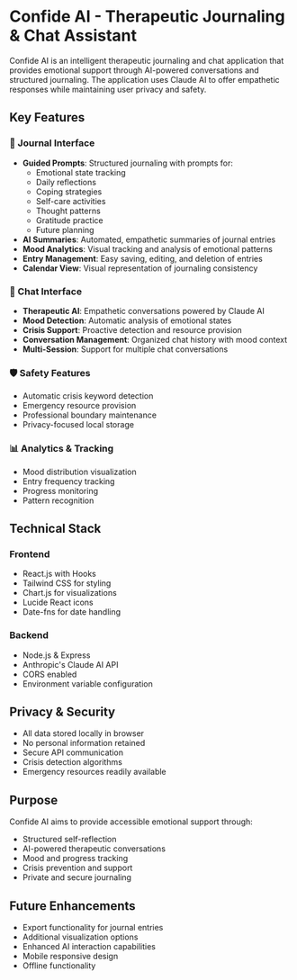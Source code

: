 # Confide AI - Therapeutic Journaling & Chat Assistant

Confide AI is an intelligent therapeutic journaling and chat application that provides emotional support through AI-powered conversations and structured journaling. The application uses Claude AI to offer empathetic responses while maintaining user privacy and safety.

## Key Features

### 📝 Journal Interface
- **Guided Prompts**: Structured journaling with prompts for:
  - Emotional state tracking
  - Daily reflections
  - Coping strategies
  - Self-care activities
  - Thought patterns
  - Gratitude practice
  - Future planning
- **AI Summaries**: Automated, empathetic summaries of journal entries
- **Mood Analytics**: Visual tracking and analysis of emotional patterns
- **Entry Management**: Easy saving, editing, and deletion of entries
- **Calendar View**: Visual representation of journaling consistency

### 💭 Chat Interface
- **Therapeutic AI**: Empathetic conversations powered by Claude AI
- **Mood Detection**: Automatic analysis of emotional states
- **Crisis Support**: Proactive detection and resource provision
- **Conversation Management**: Organized chat history with mood context
- **Multi-Session**: Support for multiple chat conversations

### 🛡️ Safety Features
- Automatic crisis keyword detection
- Emergency resource provision
- Professional boundary maintenance
- Privacy-focused local storage

### 📊 Analytics & Tracking
- Mood distribution visualization
- Entry frequency tracking
- Progress monitoring
- Pattern recognition

## Technical Stack

### Frontend
- React.js with Hooks
- Tailwind CSS for styling
- Chart.js for visualizations
- Lucide React icons
- Date-fns for date handling

### Backend
- Node.js & Express
- Anthropic's Claude AI API
- CORS enabled
- Environment variable configuration

## Privacy & Security
- All data stored locally in browser
- No personal information retained
- Secure API communication
- Crisis detection algorithms
- Emergency resources readily available

## Purpose
Confide AI aims to provide accessible emotional support through:
- Structured self-reflection
- AI-powered therapeutic conversations
- Mood and progress tracking
- Crisis prevention and support
- Private and secure journaling

## Future Enhancements
- Export functionality for journal entries
- Additional visualization options
- Enhanced AI interaction capabilities
- Mobile responsive design
- Offline functionality
